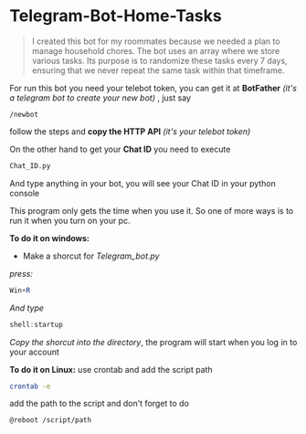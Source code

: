 # Telegram-Bot-Home-Tasks

> I created this bot for my roommates because we needed a plan to manage household chores. The bot uses an array where we store various tasks. Its purpose is to randomize these tasks every 7 days, ensuring that we never repeat the same task within that timeframe.

For run this bot you need your telebot token, you can get it at **BotFather** _(it's a telegram bot to create your new bot)_ , just say 
```` telegram
/newbot

````
follow the steps and **copy the HTTP API** *(it's your telebot token)*

On the other hand to get your **Chat ID** you need to execute
````Python 
Chat_ID.py
````
And type anything in your bot, you will see your Chat ID in your python console

This program only gets the time when you use it. 
So one of more ways is to run it when you turn on your pc.

**To do it on windows:**
- Make a shorcut for *Telegram_bot.py*

*press:*
````Powershell
Win+R
````
*And type*
````Powershell
shell:startup
````
*Copy the shorcut into the directory*, the program will start  when you log in to your account

**To do it on Linux:**
use crontab and add the script path
````bash
crontab -e
````
add the path to the script and don't forget to do
````shell
@reboot /script/path
````

